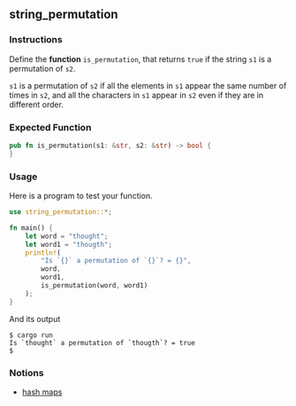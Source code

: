 ## string_permutation

### Instructions

Define the **function** `is_permutation`, that returns `true` if the string `s1` is a permutation of `s2`.

`s1` is a permutation of `s2` if all the elements in `s1` appear the same number of times in `s2`, and all the characters in `s1` appear in `s2` even if they are in different order.

### Expected Function

```rust
pub fn is_permutation(s1: &str, s2: &str) -> bool {
}
```

### Usage

Here is a program to test your function.

```rust
use string_permutation::*;

fn main() {
	let word = "thought";
	let word1 = "thougth";
	println!(
		"Is `{}` a permutation of `{}`? = {}",
		word,
		word1,
		is_permutation(word, word1)
	);
}
```

And its output

```console
$ cargo run
Is `thought` a permutation of `thougth`? = true
$
```

### Notions

- [hash maps](https://doc.rust-lang.org/book/ch08-03-hash-maps.html)
